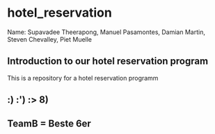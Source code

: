 # hotel_reservation
Name: Supavadee Theerapong, Manuel Pasamontes, Damian Martin, Steven Chevalley, Piet  Muelle


## Introduction to our hotel reservation program
This is a repository for a hotel reservation programm




## :) :') :> 8) 

## TeamB = Beste 6er
